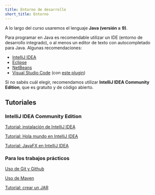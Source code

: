 ```yaml
---
title: Entorno de desarrollo
short_title: Entorno
---
```


A lo largo del curso usaremos el lenguaje **Java (versión ≥ 9)**.

Para programar en Java es recomendable utilizar un IDE (entorno de desarrollo
integrado), o al menos un editor de texto con autocompletado para Java. Algunas
recomendaciones:

- [IntelliJ IDEA](https://www.jetbrains.com/idea/)
- [Eclipse](https://www.eclipse.org/downloads/)
- [NetBeans](https://netbeans.apache.org/)
- [Visual Studio Code](https://code.visualstudio.com/) (con [este plugin](https://code.visualstudio.com/docs/languages/java))

Si no sabés cuál elegir, recomendamos utilizar **IntelliJ IDEA Community
Edition**, que es gratuito y de código abierto.

## Tutoriales

### IntelliJ IDEA Community Edition

[Tutorial: instalación de IntelliJ IDEA](./tutorial-instalacion)

[Tutorial: Hola mundo en IntelliJ IDEA](./tutorial-hola-mundo)

[Tutorial: JavaFX en IntelliJ IDEA](./tutorial-javafx)

<!-- TODO
[Tutorial: Clojure en IntelliJ IDEA](./tutorial-clojure)
-->

### Para los trabajos prácticos

[Uso de Git y Github](./git-y-github)

[Uso de Maven](./maven)

[Tutorial: crear un JAR](./tutorial-jar)
